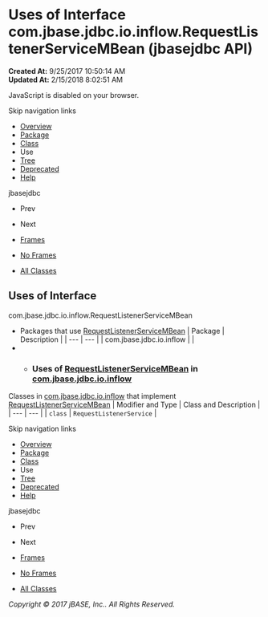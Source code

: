 # Uses of Interface com.jbase.jdbc.io.inflow.RequestListenerServiceMBean (jbasejdbc   API)

**Created At:** 9/25/2017 10:50:14 AM  
**Updated At:** 2/15/2018 8:02:51 AM  

<!--<br>    try {<br>        if (location.href.indexOf('is-external=true') == -1) {<br>            parent.document.title="Uses of Interface com.jbase.jdbc.io.inflow.RequestListenerServiceMBean (jbasejdbc   API)";<br>        }<br>    }<br>    catch(err) {<br>    }<br>//-->
JavaScript is disabled on your browser.

Skip navigation links

- [Overview](../../../../../../overview-summary.html)
- [Package](/39238-inflow/com_jbase_jdbc_io_inflow_package-summary)
- [Class](/39238-inflow/com_jbase_jdbc_io_inflow_RequestListenerServiceMBean "interface in com.jbase.jdbc.io.inflow")
- Use
- [Tree](/39238-inflow/com_jbase_jdbc_io_inflow_package-tree)
- [Deprecated](../../../../../../deprecated-list.html)
- [Help](../../../../../../help-doc.html)


jbasejdbc <br>

- Prev
- Next


- [Frames](../../../../../../index.html?com/jbase/jdbc/io/inflow/class-use//39239-class-use/com_jbase_jdbc_io_inflow_class-use_RequestListenerServiceMBean)
- [No Frames](/39239-class-use/com_jbase_jdbc_io_inflow_class-use_RequestListenerServiceMBean)


- [All Classes](../../../../../../allclasses-noframe.html)


<!--<br>  allClassesLink = document.getElementById("allclasses\_navbar\_top");<br>  if(window==top) {<br>    allClassesLink.style.display = "block";<br>  }<br>  else {<br>    allClassesLink.style.display = "none";<br>  }<br>  //-->

## Uses of Interface
com.jbase.jdbc.io.inflow.RequestListenerServiceMBean

- Packages that use [RequestListenerServiceMBean](/39238-inflow/com_jbase_jdbc_io_inflow_RequestListenerServiceMBean "interface in com.jbase.jdbc.io.inflow") | Package | Description |
| --- | --- |
| com.jbase.jdbc.io.inflow |   |
- - ### Uses of [RequestListenerServiceMBean](/39238-inflow/com_jbase_jdbc_io_inflow_RequestListenerServiceMBean "interface in com.jbase.jdbc.io.inflow") in [com.jbase.jdbc.io.inflow](/39238-inflow/com_jbase_jdbc_io_inflow_package-summary)


Classes in [com.jbase.jdbc.io.inflow](/39238-inflow/com_jbase_jdbc_io_inflow_package-summary) that implement [RequestListenerServiceMBean](/39238-inflow/com_jbase_jdbc_io_inflow_RequestListenerServiceMBean "interface in com.jbase.jdbc.io.inflow") | Modifier and Type | Class and Description |
| --- | --- |
| `class` | `RequestListenerService`  |

Skip navigation links

- [Overview](../../../../../../overview-summary.html)
- [Package](/39238-inflow/com_jbase_jdbc_io_inflow_package-summary)
- [Class](/39238-inflow/com_jbase_jdbc_io_inflow_RequestListenerServiceMBean "interface in com.jbase.jdbc.io.inflow")
- Use
- [Tree](/39238-inflow/com_jbase_jdbc_io_inflow_package-tree)
- [Deprecated](../../../../../../deprecated-list.html)
- [Help](../../../../../../help-doc.html)


jbasejdbc <br>

- Prev
- Next


- [Frames](../../../../../../index.html?com/jbase/jdbc/io/inflow/class-use//39239-class-use/com_jbase_jdbc_io_inflow_class-use_RequestListenerServiceMBean)
- [No Frames](/39239-class-use/com_jbase_jdbc_io_inflow_class-use_RequestListenerServiceMBean)


- [All Classes](../../../../../../allclasses-noframe.html)


<!--<br>  allClassesLink = document.getElementById("allclasses\_navbar\_bottom");<br>  if(window==top) {<br>    allClassesLink.style.display = "block";<br>  }<br>  else {<br>    allClassesLink.style.display = "none";<br>  }<br>  //-->

*Copyright © 2017 jBASE, Inc.. All Rights Reserved.*
